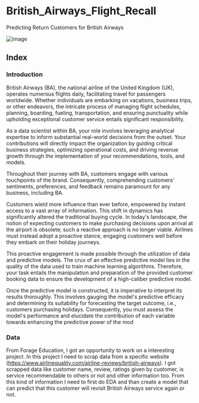 # British_Airways_Flight_Recall
Predicting Return Customers for British Airways

![image](https://github.com/VaidikPatel27/British_Airways_Flight_Recall/assets/63740188/956597ea-4258-41f1-a166-591153636799)

## Index
### Introduction

British Airways (BA), the national airline of the United Kingdom (UK), operates numerous flights daily, facilitating travel for passengers worldwide. Whether individuals are embarking on vacations, business trips, or other endeavors, the intricate process of managing flight schedules, planning, boarding, fueling, transportation, and ensuring punctuality while upholding exceptional customer service entails significant responsibility.

As a data scientist within BA, your role involves leveraging analytical expertise to inform substantial real-world decisions from the outset. Your contributions will directly impact the organization by guiding critical business strategies, optimizing operational costs, and driving revenue growth through the implementation of your recommendations, tools, and models.

Throughout their journey with BA, customers engage with various touchpoints of the brand. Consequently, comprehending customers' sentiments, preferences, and feedback remains paramount for any business, including BA.

Customers wield more influence than ever before, empowered by instant access to a vast array of information. This shift in dynamics has significantly altered the traditional buying cycle. In today's landscape, the notion of expecting customers to make purchasing decisions upon arrival at the airport is obsolete; such a reactive approach is no longer viable. Airlines must instead adopt a proactive stance, engaging customers well before they embark on their holiday journeys.

This proactive engagement is made possible through the utilization of data and predictive models. The crux of an effective predictive model lies in the quality of the data used to train machine learning algorithms. Therefore, your task entails the manipulation and preparation of the provided customer booking data to ensure the development of a high-caliber predictive model.

Once the predictive model is constructed, it is imperative to interpret its results thoroughly. This involves gauging the model's predictive efficacy and determining its suitability for forecasting the target outcome, i.e., customers purchasing holidays. Consequently, you must assess the model's performance and elucidate the contribution of each variable towards enhancing the predictive power of the mod

### Data
From Forage Education, I got an opportunity to work on a interesting project. In this project I need to scrap data from a specific website
(https://www.airlinequality.com/airline-reviews/british-airways).
I got scrapped data like customer name, review, ratings given by customer, is service recommendable to others or not and other information too.
From this kind of information I need to first do EDA and than create a model that can predict that this customer will revisit British Airways service again or not.

